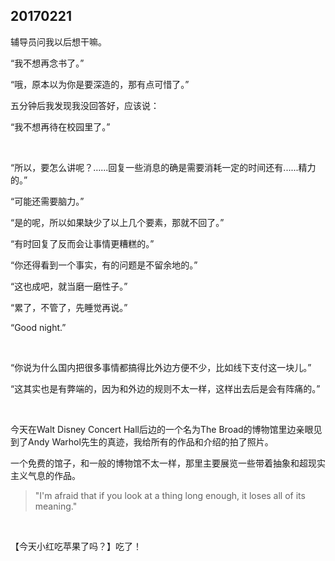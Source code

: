 ## 20170221

辅导员问我以后想干嘛。

“我不想再念书了。”

“哦，原本以为你是要深造的，那有点可惜了。”

五分钟后我发现我没回答好，应该说：

“我不想再待在校园里了。”

<br/>

“所以，要怎么讲呢？…...回复一些消息的确是需要消耗一定的时间还有......精力的。”

“可能还需要脑力。”

“是的呢，所以如果缺少了以上几个要素，那就不回了。”

“有时回复了反而会让事情更糟糕的。”

“你还得看到一个事实，有的问题是不留余地的。”

“这也成吧，就当磨一磨性子。”

“累了，不管了，先睡觉再说。”

“Good night.”

 <br/>

“你说为什么国内把很多事情都搞得比外边方便不少，比如线下支付这一块儿。”

“这其实也是有弊端的，因为和外边的规则不太一样，这样出去后是会有阵痛的。”

<br/>

今天在Walt Disney Concert Hall后边的一个名为The Broad的博物馆里边亲眼见到了Andy Warhol先生的真迹，我给所有的作品和介绍的拍了照片。

一个免费的馆子，和一般的博物馆不太一样，那里主要展览一些带着抽象和超现实主义气息的作品。

> "I'm afraid that if you look at a thing long enough, it loses all of its meaning."

<br/>

【今天小红吃苹果了吗？】吃了！